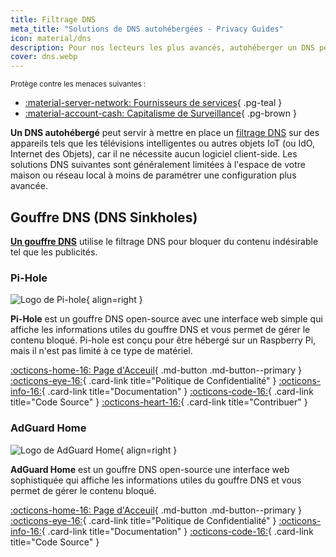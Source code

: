 ```yaml
---
title: Filtrage DNS
meta_title: "Solutions de DNS autohébergées - Privacy Guides"
icon: material/dns
description: Pour nos lecteurs les plus avancés, autohéberger un DNS peut permettre de mettre en place un filtrage pour les appareils non pris en charge par les solutions DNS basées sur le cloud.
cover: dns.webp
---
```


<small>Protège contre les menaces suivantes :</small>

- [:material-server-network: Fournisseurs de services](../basics/common-threats.md#privacy-from-service-providers){ .pg-teal }
- [:material-account-cash: Capitalisme de Surveillance](../basics/common-threats.md#surveillance-as-a-business-model){ .pg-brown }

**Un DNS autohébergé** peut servir à mettre en place un [filtrage DNS](https://cloudflare.com/learning/access-management/what-is-dns-filtering) sur des appareils tels que les télévisions intelligentes ou autres objets IoT (ou IdO, Internet des Objets), car il ne nécessite aucun logiciel client-side. Les solutions DNS suivantes sont généralement limitées à l'espace de votre maison ou réseau local à moins de paramétrer une configuration plus avancée.

## Gouffre DNS (DNS Sinkholes)

[**Un gouffre DNS**](https://en.wikipedia.org/wiki/DNS_sinkhole) utilise le filtrage DNS pour bloquer du contenu indésirable tel que les publicités.

### Pi-Hole

<div class="admonition recommendation" markdown>

![Logo de Pi-hole](../assets/img/self-hosting/pi-hole.svg){ align=right }

**Pi-Hole** est un gouffre DNS open-source avec une interface web simple qui affiche les informations utiles du gouffre DNS et vous permet de gérer le contenu bloqué. Pi-hole est conçu pour être hébergé sur un Raspberry Pi, mais il n'est pas limité à ce type de matériel.

[:octicons-home-16: Page d'Acceuil](https://pi-hole.net){ .md-button .md-button--primary }
[:octicons-eye-16:](https://pi-hole.net/privacy){ .card-link title="Politique de Confidentialité" }
[:octicons-info-16:](https://docs.pi-hole.net){ .card-link title="Documentation" }
[:octicons-code-16:](https://github.com/pi-hole/pi-hole){ .card-link title="Code Source" }
[:octicons-heart-16:](https://pi-hole.net/donate){ .card-link title="Contribuer" }

</div>

### AdGuard Home

<div class="admonition recommendation" markdown>

![Logo de AdGuard Home](../assets/img/self-hosting/adguard-home.svg){ align=right }

**AdGuard Home** est un gouffre DNS open-source une interface web sophistiquée qui affiche les informations utiles du gouffre DNS et vous permet de gérer le contenu bloqué.

[:octicons-home-16: Page d'Acceuil](https://adguard.com/adguard-home/overview.html){ .md-button .md-button--primary }
[:octicons-eye-16:](https://adguard.com/privacy/home.html){ .card-link title="Politique de Confidentialité" }
[:octicons-info-16:](https://github.com/AdguardTeam/AdGuardHome/wiki){ .card-link title="Documentation" }
[:octicons-code-16:](https://github.com/AdguardTeam/AdGuardHome){ .card-link title="Code Source" }

</div>
